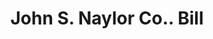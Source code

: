 ---
doi: 10.7916/D8892J2W
date_other: '1900'
date_other_textual: 1900-1909
form: printed ephemera
genre:
- Invoices
name:
- John S. Naylor Co.
object_in_context_url: https://biggert.cul.columbia.edu/items/view/ave_biggert_01628
subject_hierarchical_geographic:
- Wheeling, West Virginia, United States
subject_name:
- John S. Naylor Co.
title: John S. Naylor Co.. Bill
sort_title: John S. Naylor Co.. Bill
call_number: ave_biggert_01628
coordinates:
- 40.07027777777778,-80.69861111111112
pid: ave_biggert_01628
identifiers: ave_biggert_01628
thumbnail: https://derivativo-3.library.columbia.edu/iiif/2/ldpd:343926/full/!256,256/0/native.jpg
permalink: /biggert/ave_biggert_01628/
layout: iiif-image-page
---